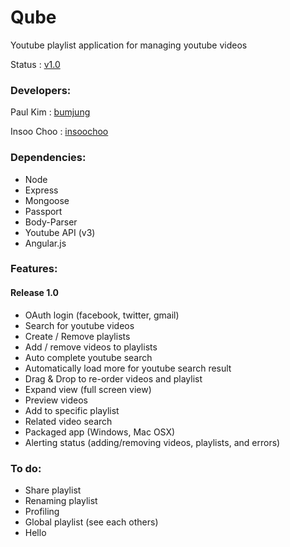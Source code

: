Qube
==========

Youtube playlist application for managing youtube videos

Status : [v1.0](http://myroomserver.hanul.co:4455)

### Developers:

Paul Kim : [bumjung](https://github.com/bumjung)

Insoo Choo : [insoochoo](https://github.com/insoochoo)

### Dependencies:

   * Node
   * Express
   * Mongoose
   * Passport
   * Body-Parser
   * Youtube API (v3)
   * Angular.js

### Features:

#### Release 1.0
   * OAuth login (facebook, twitter, gmail)
   * Search for youtube videos
   * Create / Remove playlists
   * Add / remove videos to playlists
   * Auto complete youtube search
   * Automatically load more for youtube search result
   * Drag & Drop to re-order videos and playlist
   * Expand view (full screen view)
   * Preview videos
   * Add to specific playlist
   * Related video search
   * Packaged app (Windows, Mac OSX)
   * Alerting status (adding/removing videos, playlists, and errors)

### To do:
   * Share playlist
   * Renaming playlist
   * Profiling
   * Global playlist (see each others)
   * Hello

